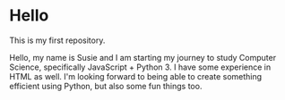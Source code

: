 # Hello
This is my first repository.

Hello, my name is Susie and I am starting my journey to study Computer Science, specifically JavaScript + Python 3. I have some experience in HTML as well. I'm looking forward to being able to create something efficient using Python, but also some fun things too. 
